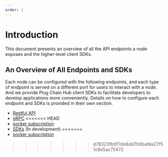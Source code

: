 ```yaml
---
order: 1
---
```


# Introduction

This document presents an overview of all the API endpoints a node exposes and the higher-level client SDKs.

## An Overview of All Endpoints and SDKs

Each node can be configured with the following endpoints, and each type of endpoint is served on a different port for users to interact with a node. And we provide Plug Chain Hub client SDKs to facilitate developers to develop applications more conveniently. Details on how to configure each endpoint and SDKs is provided in their own section.

- [Restful API](./grpc-rest.md)
- [gRPC](./grpc-client.md)
<<<<<<< HEAD
- [socker subscription](./subscription.md)
- [SDKs](./sdk.md) (In development)
=======
- [socker subscription](./subscription.md)
>>>>>>> d79323fb0f7dd4dd7b9baf4a27f51c8e5ac75472

